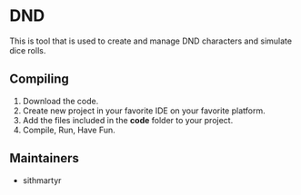 # DND

This is tool that is used to create and manage DND characters and simulate dice rolls.

## Compiling
1. Download the code.
2. Create new project in your favorite IDE on your favorite platform.
3. Add the files included in the **code** folder to your project.
4. Compile, Run, Have Fun.

## Maintainers
* sithmartyr
